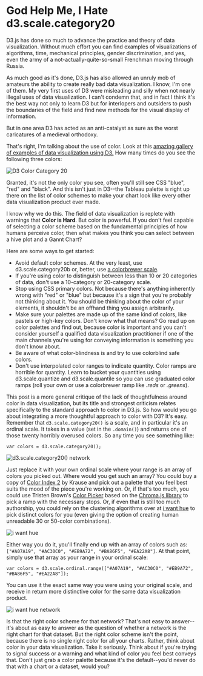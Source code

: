 # God Help Me, I Hate d3.scale.category20

D3.js has done so much to advance the practice and theory of data visualization. Without much effort you can find examples of visualizations of algorithms, time, mechanical principles, gender discrimination, and yes, even the army of a not-actually-quite-so-small Frenchman moving through Russia.

As much good as it's done, D3.js has also allowed an unruly mob of amateurs the ability to create really bad data visualization. I know, I'm one of them. My very first uses of D3 were misleading and silly when not nearly illegal uses of data visualization. I can't condemn that, and in fact I think it's the best way not only to learn D3 but for interlopers and outsiders to push the boundaries of the field and find new methods for the visual display of information.

But in one area D3 has acted as an anti-catalyst as sure as the worst caricatures of a medieval orthodoxy.

That's right, I'm talking about the use of color. Look at this [amazing gallery of examples of data visualization using D3.](http://christopheviau.com/d3list/gallery.html) How many times do you see the following three colors:

![D3 Color Category 20](images/full/colord3.png)

Granted, it's not the only color you see, often you'll still see CSS "blue", "red" and "black". And this isn't just in D3--the Tableau palette is right up there on the list of color schemes to make your chart look like every other data visualization product ever made.

I know why we do this. The field of data visualization is replete with warnings that **Color is Hard**. But color is powerful. If you don't feel capable of selecting a color scheme based on the fundamental principles of how humans perceive color, then what makes you think you can select between a hive plot and a Gannt Chart?

Here are some ways to get started:

* Avoid default color schemes. At the very least, use d3.scale.category20b or, better, use [a colorbrewer scale](http://bl.ocks.org/mbostock/5577023).
* If you're using color to distinguish between less than 10 or 20 categories of data, don't use a 10-category or 20-category scale.
* Stop using CSS primary colors. Not because there's anything inherently wrong with "red" or "blue" but because it's a sign that you're probably not thinking about it. You should be thinking about the color of your elements, it shouldn't be an offhand thing you assign arbitrarily.
* Make sure your palettes are made up of the same kind of colors, like pastels or high-key colors. Don't know what that means? Go read up on color palettes and find out, because color is important and you can't consider yourself a qualified data visualization practitioner if one of the main channels you're using for conveying information is something you don't know about.
* Be aware of what color-blindness is and try to use colorblind safe colors.
* Don't use interpolated color ranges to indicate quantity. Color ramps are horrible for quantity. Learn to bucket your quantities using d3.scale.quantize and d3.scale.quantile so you can use graduated color ramps (roll your own or use a colorbrewer ramp like *.reds* or *.greens*).

This post is a more general critique of the lack of thoughtfulness around color in data visualization, but its title and strongest criticism relates specifically to the standard approach to color in D3.js. So how would you go about integrating a more thoughtful approach to color with D3? It's easy. Remember that `d3.scale.category20()` is a scale, and in particular it's an ordinal scale. It takes in a value (set in the `.domain()`) and returns one of those twenty horribly overused colors. So any time you see something like:

```
var colors = d3.scale.category20();
```

![d3.scale.category20() network](images/full/d320net.png)

Just replace it with your own ordinal scale where your range is an array of colors you picked out. Where would you get such an array? You could buy a copy of [Color Index 2](http://www.amazon.com/Color-Index-Combinations-Media-Formulas/dp/1581809387/) by Krause and pick out a palette that you feel best suits the mood of the piece you're working on. Or, if that's too much, you could use Tristen Brown's [Color Picker](http://tristen.ca/hcl-picker/#/hlc/3/1/956233/68353C) based on the [Chroma.js library](https://github.com/gka/chroma.js) to pick a ramp with the necessary stops. Or, if even that is still too much authorship, you could rely on the clustering algorithms over at [i want hue](http://tools.medialab.sciences-po.fr/iwanthue/) to pick distinct colors for you (even giving the option of creating human unreadable 30 or 50-color combinations). 

![i want hue](images/full/20ColorHue.png)

Either way you do it, you'll finally end up with an array of colors such as: `["#A07A19", "#AC30C0", "#EB9A72", "#BA86F5", "#EA22A8"]`. At that point, simply use that array as your range in your ordinal scale:

```
var colors = d3.scale.ordinal.range(["#A07A19", "#AC30C0", "#EB9A72", "#BA86F5", "#EA22A8"]);
```

You can use it the exact same way you were using your original scale, and receive in return more distinctive color for the same data visualization product.

![i want hue network](images/full/iwh20net.png)

Is that the right color scheme for that network? That's not easy to answer--it's about as easy to answer as the question of whether a network is the right chart for that dataset. But the right color scheme isn't the point, because there is no single right color for all your charts. Rather, think about color in your data visualization. Take it seriously. Think about if you're trying to signal success or a warning and what kind of color you feel best conveys that. Don't just grab a color palette because it's the default--you'd never do that with a chart or a dataset, would you?